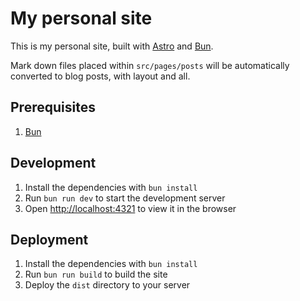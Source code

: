 # My personal site

This is my personal site, built with [Astro](https://astro.build) and [Bun](https://bun.sh).

Mark down files placed within `src/pages/posts` will be automatically converted to blog posts, with layout and all.

## Prerequisites
1. [Bun](https://bun.sh)

## Development

1. Install the dependencies with `bun install`
2. Run `bun run dev` to start the development server
3. Open [http://localhost:4321](http://localhost:4321) to view it in the browser

## Deployment

1. Install the dependencies with `bun install`
2. Run `bun run build` to build the site
3. Deploy the `dist` directory to your server
